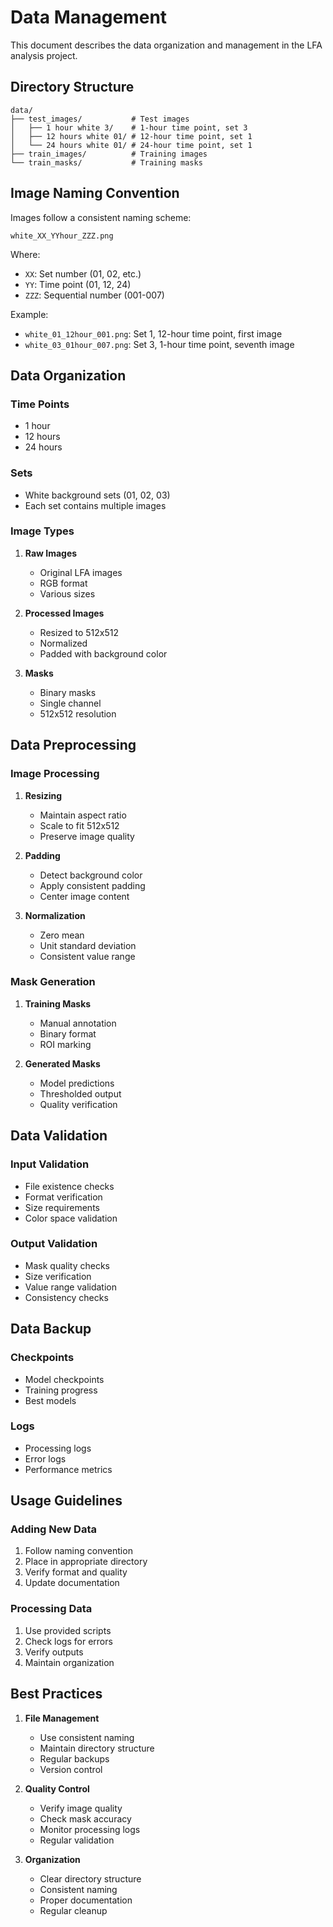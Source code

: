 # Data Management

This document describes the data organization and management in the LFA analysis project.

## Directory Structure

```
data/
├── test_images/           # Test images
│   ├── 1 hour white 3/    # 1-hour time point, set 3
│   ├── 12 hours white 01/ # 12-hour time point, set 1
│   └── 24 hours white 01/ # 24-hour time point, set 1
├── train_images/          # Training images
└── train_masks/           # Training masks
```

## Image Naming Convention

Images follow a consistent naming scheme:
```
white_XX_YYhour_ZZZ.png
```
Where:
- `XX`: Set number (01, 02, etc.)
- `YY`: Time point (01, 12, 24)
- `ZZZ`: Sequential number (001-007)

Example:
- `white_01_12hour_001.png`: Set 1, 12-hour time point, first image
- `white_03_01hour_007.png`: Set 3, 1-hour time point, seventh image

## Data Organization

### Time Points
- 1 hour
- 12 hours
- 24 hours

### Sets
- White background sets (01, 02, 03)
- Each set contains multiple images

### Image Types
1. **Raw Images**
   - Original LFA images
   - RGB format
   - Various sizes

2. **Processed Images**
   - Resized to 512x512
   - Normalized
   - Padded with background color

3. **Masks**
   - Binary masks
   - Single channel
   - 512x512 resolution

## Data Preprocessing

### Image Processing
1. **Resizing**
   - Maintain aspect ratio
   - Scale to fit 512x512
   - Preserve image quality

2. **Padding**
   - Detect background color
   - Apply consistent padding
   - Center image content

3. **Normalization**
   - Zero mean
   - Unit standard deviation
   - Consistent value range

### Mask Generation
1. **Training Masks**
   - Manual annotation
   - Binary format
   - ROI marking

2. **Generated Masks**
   - Model predictions
   - Thresholded output
   - Quality verification

## Data Validation

### Input Validation
- File existence checks
- Format verification
- Size requirements
- Color space validation

### Output Validation
- Mask quality checks
- Size verification
- Value range validation
- Consistency checks

## Data Backup

### Checkpoints
- Model checkpoints
- Training progress
- Best models

### Logs
- Processing logs
- Error logs
- Performance metrics

## Usage Guidelines

### Adding New Data
1. Follow naming convention
2. Place in appropriate directory
3. Verify format and quality
4. Update documentation

### Processing Data
1. Use provided scripts
2. Check logs for errors
3. Verify outputs
4. Maintain organization

## Best Practices

1. **File Management**
   - Use consistent naming
   - Maintain directory structure
   - Regular backups
   - Version control

2. **Quality Control**
   - Verify image quality
   - Check mask accuracy
   - Monitor processing logs
   - Regular validation

3. **Organization**
   - Clear directory structure
   - Consistent naming
   - Proper documentation
   - Regular cleanup 